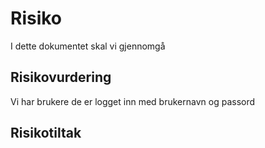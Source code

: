 # Risiko

I dette dokumentet skal vi gjennomgå

## Risikovurdering

Vi har brukere de er logget inn med brukernavn og passord

## Risikotiltak

